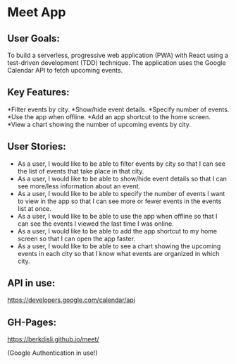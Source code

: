 # Meet App

## User Goals: 

To build a serverless, progressive web application (PWA) with React using a
test-driven development (TDD) technique. The application uses the Google Calendar API to fetch upcoming events.

## Key Features:

*Filter events by city.
*Show/hide event details.
*Specify number of events.
*Use the app when offline.
*Add an app shortcut to the home screen.
*View a chart showing the number of upcoming events by city.

## User Stories:

* As a user, I would like to be able to filter events by city so that I can see the list of events that
take place in that city.
* As a user, I would like to be able to show/hide event details so that I can see more/less
information about an event.
* As a user, I would like to be able to specify the number of events I want to view in the app so
that I can see more or fewer events in the events list at once.
* As a user, I would like to be able to use the app when offline so that I can see the events I
viewed the last time I was online.
* As a user, I would like to be able to add the app shortcut to my home screen so that I can
open the app faster.
* As a user, I would like to be able to see a chart showing the upcoming events in each city so
that I know what events are organized in which city.

## API in use:

https://developers.google.com/calendar/api

## GH-Pages:

https://berkdisli.github.io/meet/

(Google Authentication in use!)




 
